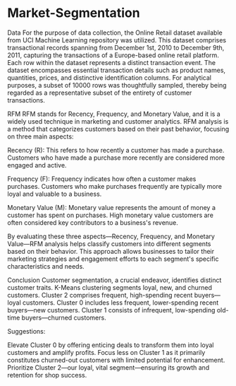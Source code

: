 # Market-Segmentation
Data
For the purpose of data collection, the Online Retail dataset available from UCI Machine Learning repository was utilized. This dataset comprises transactional records spanning from December 1st, 2010 to December 9th, 2011, capturing the transactions of a Europe-based online retail platform. Each row within the dataset represents a distinct transaction event. The dataset encompasses essential transaction details such as product names, quantities, prices, and distinctive identification columns. For analytical purposes, a subset of 10000 rows was thoughtfully sampled, thereby being regarded as a representative subset of the entirety of customer transactions.


RFM RFM stands for Recency, Frequency, and Monetary Value, and it is a widely used technique in marketing and customer analytics. RFM analysis is a method that categorizes customers based on their past behavior, focusing on three main aspects:

Recency (R): This refers to how recently a customer has made a purchase. Customers who have made a purchase more recently are considered more engaged and active.

Frequency (F): Frequency indicates how often a customer makes purchases. Customers who make purchases frequently are typically more loyal and valuable to a business.

Monetary Value (M): Monetary value represents the amount of money a customer has spent on purchases. High monetary value customers are often considered key contributors to a business's revenue.

By evaluating these three aspects—Recency, Frequency, and Monetary Value—RFM analysis helps classify customers into different segments based on their behavior. This approach allows businesses to tailor their marketing strategies and engagement efforts to each segment's specific characteristics and needs.


Conclusion
Customer segmentation, a crucial endeavor, identifies distinct customer traits. K-Means clustering segments loyal, new, and churned customers. Cluster 2 comprises frequent, high-spending recent buyers—loyal customers. Cluster 0 includes less frequent, lower-spending recent buyers—new customers. Cluster 1 consists of infrequent, low-spending old-time buyers—churned customers.

Suggestions:

Elevate Cluster 0 by offering enticing deals to transform them into loyal customers and amplify profits.
Focus less on Cluster 1 as it primarily constitutes churned-out customers with limited potential for enhancement.
Prioritize Cluster 2—our loyal, vital segment—ensuring its growth and retention for shop success.
